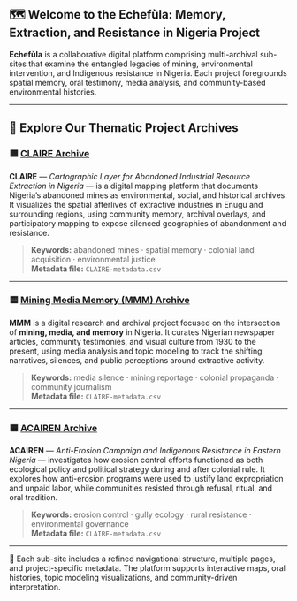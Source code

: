 ## 🗺️ Welcome to the **Echefùla: Memory, Extraction, and Resistance in Nigeria Project**

**Echefùla** is a collaborative digital platform comprising multi-archival sub-sites that examine the entangled legacies of mining, environmental intervention, and Indigenous resistance in Nigeria. Each project foregrounds spatial memory, oral testimony, media analysis, and community-based environmental histories.

---

## 📂 Explore Our Thematic Project Archives

### 🟩 [CLAIRE Archive](./project1/)
**CLAIRE** — *Cartographic Layer for Abandoned Industrial Resource Extraction in Nigeria* — is a digital mapping platform that documents Nigeria’s abandoned mines as environmental, social, and historical archives. It visualizes the spatial afterlives of extractive industries in Enugu and surrounding regions, using community memory, archival overlays, and participatory mapping to expose silenced geographies of abandonment and resistance.

> **Keywords:** abandoned mines · spatial memory · colonial land acquisition · environmental justice  
> **Metadata file:** `CLAIRE-metadata.csv`

---

### 🟨 [Mining Media Memory (MMM) Archive](./project2/)
**MMM** is a digital research and archival project focused on the intersection of **mining, media, and memory** in Nigeria. It curates Nigerian newspaper articles, community testimonies, and visual culture from 1930 to the present, using media analysis and topic modeling to track the shifting narratives, silences, and public perceptions around extractive activity.

> **Keywords:** media silence · mining reportage · colonial propaganda · community journalism  
> **Metadata file:** `CLAIRE-metadata.csv`

---

### 🟦 [ACAIREN Archive](./project3/)
**ACAIREN** — *Anti-Erosion Campaign and Indigenous Resistance in Eastern Nigeria* — investigates how erosion control efforts functioned as both ecological policy and political strategy during and after colonial rule. It explores how anti-erosion programs were used to justify land expropriation and unpaid labor, while communities resisted through refusal, ritual, and oral tradition.

> **Keywords:** erosion control · gully ecology · rural resistance · environmental governance  
> **Metadata file:** `CLAIRE-metadata.csv`

---

📌 Each sub-site includes a refined navigational structure, multiple pages, and project-specific metadata. The platform supports interactive maps, oral histories, topic modeling visualizations, and community-driven interpretation.



